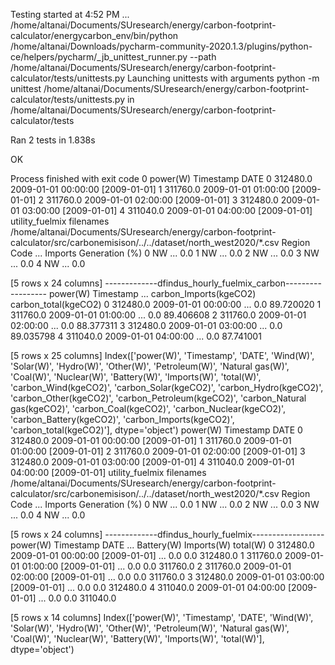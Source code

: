 Testing started at 4:52 PM ...
/home/altanai/Documents/SUresearch/energy/carbon-footprint-calculator/energycarbon_env/bin/python /home/altanai/Downloads/pycharm-community-2020.1.3/plugins/python-ce/helpers/pycharm/_jb_unittest_runner.py --path /home/altanai/Documents/SUresearch/energy/carbon-footprint-calculator/tests/unittests.py
Launching unittests with arguments python -m unittest /home/altanai/Documents/SUresearch/energy/carbon-footprint-calculator/tests/unittests.py in /home/altanai/Documents/SUresearch/energy/carbon-footprint-calculator/tests



Ran 2 tests in 1.838s

OK

Process finished with exit code 0
   power(W)           Timestamp          DATE
0  312480.0 2009-01-01 00:00:00  [2009-01-01]
1  311760.0 2009-01-01 01:00:00  [2009-01-01]
2  311760.0 2009-01-01 02:00:00  [2009-01-01]
3  312480.0 2009-01-01 03:00:00  [2009-01-01]
4  311040.0 2009-01-01 04:00:00  [2009-01-01]
utility_fuelmix filenames /home/altanai/Documents/SUresearch/energy/carbon-footprint-calculator/src/carbonemisison/../../dataset/north_west2020/*.csv
  Region Code  ... Imports Generation (%)
0          NW  ...                    0.0
1          NW  ...                    0.0
2          NW  ...                    0.0
3          NW  ...                    0.0
4          NW  ...                    0.0

[5 rows x 24 columns]
-------------dfindus_hourly_fuelmix_carbon------------------
   power(W)           Timestamp  ... carbon_Imports(kgeCO2)  carbon_total(kgeCO2)
0  312480.0 2009-01-01 00:00:00  ...                    0.0             89.720020
1  311760.0 2009-01-01 01:00:00  ...                    0.0             89.406608
2  311760.0 2009-01-01 02:00:00  ...                    0.0             88.377311
3  312480.0 2009-01-01 03:00:00  ...                    0.0             89.035798
4  311040.0 2009-01-01 04:00:00  ...                    0.0             87.741001

[5 rows x 25 columns]
Index(['power(W)', 'Timestamp', 'DATE', 'Wind(W)', 'Solar(W)', 'Hydro(W)',
       'Other(W)', 'Petroleum(W)', 'Natural gas(W)', 'Coal(W)', 'Nuclear(W)',
       'Battery(W)', 'Imports(W)', 'total(W)', 'carbon_Wind(kgeCO2)',
       'carbon_Solar(kgeCO2)', 'carbon_Hydro(kgeCO2)', 'carbon_Other(kgeCO2)',
       'carbon_Petroleum(kgeCO2)', 'carbon_Natural gas(kgeCO2)',
       'carbon_Coal(kgeCO2)', 'carbon_Nuclear(kgeCO2)',
       'carbon_Battery(kgeCO2)', 'carbon_Imports(kgeCO2)',
       'carbon_total(kgeCO2)'],
      dtype='object')
   power(W)           Timestamp          DATE
0  312480.0 2009-01-01 00:00:00  [2009-01-01]
1  311760.0 2009-01-01 01:00:00  [2009-01-01]
2  311760.0 2009-01-01 02:00:00  [2009-01-01]
3  312480.0 2009-01-01 03:00:00  [2009-01-01]
4  311040.0 2009-01-01 04:00:00  [2009-01-01]
utility_fuelmix filenames /home/altanai/Documents/SUresearch/energy/carbon-footprint-calculator/src/carbonemisison/../../dataset/north_west2020/*.csv
  Region Code  ... Imports Generation (%)
0          NW  ...                    0.0
1          NW  ...                    0.0
2          NW  ...                    0.0
3          NW  ...                    0.0
4          NW  ...                    0.0

[5 rows x 24 columns]
-------------dfindus_hourly_fuelmix------------------
   power(W)           Timestamp          DATE  ...  Battery(W)  Imports(W)  total(W)
0  312480.0 2009-01-01 00:00:00  [2009-01-01]  ...         0.0         0.0  312480.0
1  311760.0 2009-01-01 01:00:00  [2009-01-01]  ...         0.0         0.0  311760.0
2  311760.0 2009-01-01 02:00:00  [2009-01-01]  ...         0.0         0.0  311760.0
3  312480.0 2009-01-01 03:00:00  [2009-01-01]  ...         0.0         0.0  312480.0
4  311040.0 2009-01-01 04:00:00  [2009-01-01]  ...         0.0         0.0  311040.0

[5 rows x 14 columns]
Index(['power(W)', 'Timestamp', 'DATE', 'Wind(W)', 'Solar(W)', 'Hydro(W)',
       'Other(W)', 'Petroleum(W)', 'Natural gas(W)', 'Coal(W)', 'Nuclear(W)',
       'Battery(W)', 'Imports(W)', 'total(W)'],
      dtype='object')